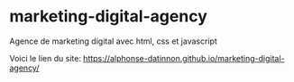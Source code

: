 # marketing-digital-agency
Agence de marketing digital avec html, css et javascript

Voici le lien du site: https://alphonse-datinnon.github.io/marketing-digital-agency/


